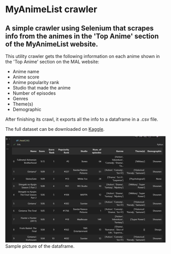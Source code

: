 # MyAnimeList crawler
## A simple crawler using Selenium that scrapes info from the animes in the 'Top Anime' section of the MyAnimeList website.
This utility crawler gets the following information on each anime shown in the 'Top Anime' section on the MAL website:
- Anime name
- Anime score
- Anime popularity rank
- Studio that made the anime
- Number of episodes
- Genres
- Theme(s)
- Demographic

After finishing its crawl, it exports all the info to a dataframe in a .csv file.

The full dataset can be downloaded on [Kaggle](https://www.kaggle.com/datasets/brunobacelardc/myanimelist-top-1000-anime).

![Dataframe-example](assets/df_example.png)
Sample picture of the dataframe.
